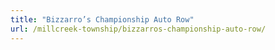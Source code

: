 ```yaml
---
title: "Bizzarro’s Championship Auto Row"
url: /millcreek-township/bizzarros-championship-auto-row/
---
```

